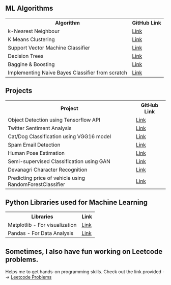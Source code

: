 ## ML Algorithms

<table>
<tr>
  <th> Algorithm </th>
  <th> GitHub Link </th>
</tr>
<tr>
  <td> k-Nearest Neighbour </td>
  <td> <a href="https://github.com/AayushSaxena08/kNN_Classifier"> Link </a> </td>
</tr>
<tr>
  <td> K Means Clustering </td>
  <td> <a href="https://github.com/AayushSaxena08/KMeans_Clustering_Implementation"> Link </a> </td>
</tr>
<tr>
  <td> Support Vector Machine Classifier </td>
  <td> <a href="https://github.com/AayushSaxena08/SVM_Classifier"> Link </a> </td>
</tr>
<tr>
  <td> Decision Trees </td>
  <td> <a href="https://github.com/AayushSaxena08/Decision_Tree_Implementation"> Link </a> </td>
</tr>
<tr>
  <td> Baggine & Boosting </td>
  <td> <a href="https://github.com/AayushSaxena08/Bagging_vs_Boosting"> Link </a> </td>
</tr>
<tr>
  <td> Implementing Naive Bayes Classifier from scratch </td>
  <td> <a href="https://github.com/AayushSaxena08/Naive_Bayes_Classifier"> Link </a> </td>
</tr>
</table>

## Projects 

<table>
<tr>
  <th> Project </th>
  <th> GitHub Link </th>
</tr>
<tr>
  <td> Object Detection using Tensorflow API </td>
  <td> <a href="https://github.com/AayushSaxena08/Tensorflow-2-Object-Detection-API"> Link </a> </td>
</tr>
<tr>
  <td> Twitter Sentiment Analysis </td>
  <td> <a href="https://github.com/AayushSaxena08/Twitter_Sentiment_Analysis"> Link </a> </td>
</tr>
<tr>
  <td> Cat/Dog Classification using VGG16 model </td>
  <td> <a href="https://github.com/AayushSaxena08/Image_Classification_using_Transfer_Learning"> Link </a> </td>
</tr>
<tr>
  <td> Spam Email Detection </td>
  <td> <a href="https://github.com/AayushSaxena08/Spam_Email_Detection"> Link </a> </td>
</tr>
<tr>
  <td> Human Pose Estimation </td>
  <td> <a href="https://github.com/AayushSaxena08/Human_pose_estimation"> Link </a> </td>
</tr>
<tr>
  <td> Semi-supervised Classification using GAN </td>
  <td> <a href="https://github.com/AayushSaxena08/Semi_supervised_Learning_For_Malenoma_Detection"> Link </a> </td>
</tr>
<tr>
  <td> Devanagri Character Recognition </td>
  <td> <a href="https://github.com/AayushSaxena08/Devanagri_Character_Recognition"> Link </a> </td>
</tr>
<tr>
  <td> Predicting price of vehicle using RandomForestClassifier </td>
  <td> <a href="https://github.com/AayushSaxena08/Vehicle-Detection"> Link </a> </td>
</tr>
</table>

## Python Libraries used for Machine Learning

<table>
  <tr>
    <th> Libraries </th>
    <th> Link </th>
  </tr>
  <tr>
    <td> Matplotlib - For visualization </td>
    <td> <a href="https://github.com/AayushSaxena08/Matplotlib_tutorial_for_beginners"> Link </a>
  </tr>
  <tr>
    <td> Pandas - For Data Analysis </td>
    <td> <a href="https://github.com/AayushSaxena08/Pandas_implementation_with_Python"> Link </a>
  </tr>
</table>

## Sometimes, I also have fun working on Leetcode problems.

Helps me to get hands-on programming skills. Check out the link provided --> <a href="https://github.com/AayushSaxena08/Leetcode_Practice"> Leetcode Problems </a>
